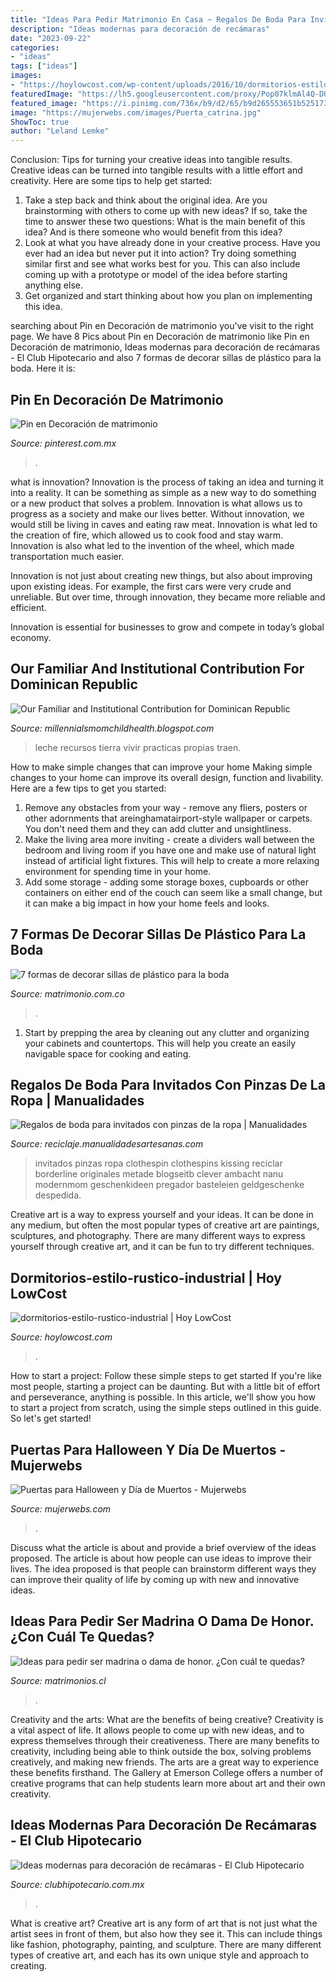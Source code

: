 ```yaml
---
title: "Ideas Para Pedir Matrimonio En Casa ~ Regalos De Boda Para Invitados Con Pinzas De La Ropa"
description: "Ideas modernas para decoración de recámaras"
date: "2023-09-22"
categories:
- "ideas"
tags: ["ideas"]
images:
- "https://hoylowcost.com/wp-content/uploads/2016/10/dormitorios-estilo-rustico-industrial.jpg"
featuredImage: "https://lh5.googleusercontent.com/proxy/Pop07klmAl4Q-DUlb_UvADzZvakmsAM8fiHzWVGYpeep2SZtUgJPdVRJJEIy4pERa25rOGojM7k9wiEVnCiFB4-ZL-8=w1200-h630-n-k-no-nu"
featured_image: "https://i.pinimg.com/736x/b9/d2/65/b9d265553651b5251732a167e3dc2bc5.jpg"
image: "https://mujerwebs.com/images/Puerta_catrina.jpg"
ShowToc: true
author: "Leland Lemke"
---
```



Conclusion: Tips for turning your creative ideas into tangible results.
Creative ideas can be turned into tangible results with a little effort and creativity. Here are some tips to help get started: 
1. Take a step back and think about the original idea. Are you brainstorming with others to come up with new ideas? If so, take the time to answer these two questions: What is the main benefit of this idea? And is there someone who would benefit from this idea? 
2. Look at what you have already done in your creative process. Have you ever had an idea but never put it into action? Try doing something similar first and see what works best for you. This can also include coming up with a prototype or model of the idea before starting anything else. 
3. Get organized and start thinking about how you plan on implementing this idea.

	

		
searching about Pin en Decoración de matrimonio you've visit to the right page. We have 8 Pics about Pin en Decoración de matrimonio like Pin en Decoración de matrimonio, Ideas modernas para decoración de recámaras - El Club Hipotecario and also 7 formas de decorar sillas de plástico para la boda. Here it is:
		
    
## Pin En Decoración De Matrimonio

<img loading=lazy src="https://i.pinimg.com/736x/b9/d2/65/b9d265553651b5251732a167e3dc2bc5.jpg" onerror="this.onerror=null;this.src='https://tse4.mm.bing.net/th?id=OIP.CBUtP0sejMD0pquHkBtDPQHaLH&amp;pid=15.1';" alt="Pin en Decoración de matrimonio">

_Source: pinterest.com.mx_

>. 

	

what is innovation?
Innovation is the process of taking an idea and turning it into a reality. It can be something as simple as a new way to do something or a new product that solves a problem. Innovation is what allows us to progress as a society and make our lives better.
Without innovation, we would still be living in caves and eating raw meat. Innovation is what led to the creation of fire, which allowed us to cook food and stay warm. Innovation is also what led to the invention of the wheel, which made transportation much easier.

Innovation is not just about creating new things, but also about improving upon existing ideas. For example, the first cars were very crude and unreliable. But over time, through innovation, they became more reliable and efficient.

Innovation is essential for businesses to grow and compete in today’s global economy.

    
## Our Familiar And Institutional Contribution For Dominican Republic

<img loading=lazy src="https://lh5.googleusercontent.com/proxy/Pop07klmAl4Q-DUlb_UvADzZvakmsAM8fiHzWVGYpeep2SZtUgJPdVRJJEIy4pERa25rOGojM7k9wiEVnCiFB4-ZL-8=w1200-h630-n-k-no-nu" onerror="this.onerror=null;this.src='https://tse1.mm.bing.net/th?id=OIP.aQYIejp2H6Q84EEtl4pUgwHaFj&amp;pid=15.1';" alt="Our Familiar and Institutional Contribution for Dominican Republic">

_Source: millennialsmomchildhealth.blogspot.com_

>leche recursos tierra vivir practicas propias traen. 

	

How to make simple changes that can improve your home
Making simple changes to your home can improve its overall design, function and livability. Here are a few tips to get you started: 
1. Remove any obstacles from your way - remove any fliers, posters or other adornments that areinghamatairport-style wallpaper or carpets. You don't need them and they can add clutter and unsightliness. 
2. Make the living area more inviting - create a dividers wall between the bedroom and living room if you have one and make use of natural light instead of artificial light fixtures. This will help to create a more relaxing environment for spending time in your home. 
3. Add some storage - adding some storage boxes, cupboards or other containers on either end of the couch can seem like a small change, but it can make a big impact in how your home feels and looks.

    
## 7 Formas De Decorar Sillas De Plástico Para La Boda

<img loading=lazy src="https://cdn0.matrimonio.com.co/usr/5/1/0/6/cfb_132493.jpg" onerror="this.onerror=null;this.src='https://tse1.mm.bing.net/th?id=OIP.PwVKVA1YUyP9x0vwKhaO0QHaJ4&amp;pid=15.1';" alt="7 formas de decorar sillas de plástico para la boda">

_Source: matrimonio.com.co_

>. 

	

1. Start by prepping the area by cleaning out any clutter and organizing your cabinets and countertops. This will help you create an easily navigable space for cooking and eating.

    
## Regalos De Boda Para Invitados Con Pinzas De La Ropa | Manualidades

<img loading=lazy src="https://www.manualidadesartesanas.com/wp-content/uploads/2014/07/regalos-de-boda-para-invitados.jpg" onerror="this.onerror=null;this.src='https://tse3.mm.bing.net/th?id=OIP.8BL19oMhgFOdzDqpB26pgQHaIn&amp;pid=15.1';" alt="Regalos de boda para invitados con pinzas de la ropa | Manualidades">

_Source: reciclaje.manualidadesartesanas.com_

>invitados pinzas ropa clothespin clothespins kissing reciclar borderline originales metade blogseitb clever ambacht nanu modernmom geschenkideen pregador basteleien geldgeschenke despedida. 

	

Creative art is a way to express yourself and your ideas. It can be done in any medium, but often the most popular types of creative art are paintings, sculptures, and photography. There are many different ways to express yourself through creative art, and it can be fun to try different techniques.

    
## Dormitorios-estilo-rustico-industrial | Hoy LowCost

<img loading=lazy src="https://hoylowcost.com/wp-content/uploads/2016/10/dormitorios-estilo-rustico-industrial.jpg" onerror="this.onerror=null;this.src='https://tse3.mm.bing.net/th?id=OIP.K268542lKxYrK9soAp7jIwHaE8&amp;pid=15.1';" alt="dormitorios-estilo-rustico-industrial | Hoy LowCost">

_Source: hoylowcost.com_

>. 

	

How to start a project: Follow these simple steps to get started
If you're like most people, starting a project can be daunting. But with a little bit of effort and perseverance, anything is possible. In this article, we'll show you how to start a project from scratch, using the simple steps outlined in this guide. So let's get started!

    
## Puertas Para Halloween Y Día De Muertos - Mujerwebs

<img loading=lazy src="https://mujerwebs.com/images/Puerta_catrina.jpg" onerror="this.onerror=null;this.src='https://tse4.mm.bing.net/th?id=OIP.XkIOFC6U7p5tc7TpbRonlAHaJ4&amp;pid=15.1';" alt="Puertas para Halloween y Día de Muertos - Mujerwebs">

_Source: mujerwebs.com_

>. 

	

Discuss what the article is about and provide a brief overview of the ideas proposed.
The article is about how people can use ideas to improve their lives. The idea proposed is that people can brainstorm different ways they can improve their quality of life by coming up with new and innovative ideas.

    
## Ideas Para Pedir Ser Madrina O Dama De Honor. ¿Con Cuál Te Quedas?

<img loading=lazy src="https://cdn0.matrimonios.cl/usr/2/5/9/9/cfb_337259.jpg" onerror="this.onerror=null;this.src='https://tse4.mm.bing.net/th?id=OIP.A7971aoD2szSq4KDqDcV4gHaJc&amp;pid=15.1';" alt="Ideas para pedir ser madrina o dama de honor. ¿Con cuál te quedas?">

_Source: matrimonios.cl_

>. 

	

Creativity and the arts: What are the benefits of being creative?
Creativity is a vital aspect of life. It allows people to come up with new ideas, and to express themselves through their creativeness. There are many benefits to creativity, including being able to think outside the box, solving problems creatively, and making new friends. The arts are a great way to experience these benefits firsthand. The Gallery at Emerson College offers a number of creative programs that can help students learn more about art and their own creativity.

    
## Ideas Modernas Para Decoración De Recámaras - El Club Hipotecario

<img loading=lazy src="https://www.clubhipotecario.com.mx/images/easyblog_images/82/recamaras/b2ap3_large_Recamara-moderna.jpg" onerror="this.onerror=null;this.src='https://tse2.mm.bing.net/th?id=OIP.wHNFHV_g5WcO68pFumYtVAHaFz&amp;pid=15.1';" alt="Ideas modernas para decoración de recámaras - El Club Hipotecario">

_Source: clubhipotecario.com.mx_

>. 

	

What is creative art?
Creative art is any form of art that is not just what the artist sees in front of them, but also how they see it. This can include things like fashion, photography, painting, and sculpture. There are many different types of creative art, and each has its own unique style and approach to creating.

